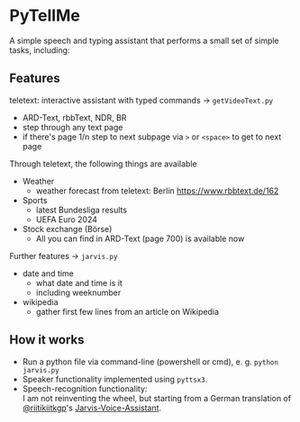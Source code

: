 # PyTellMe
A simple speech and typing assistant that performs a small set of simple tasks, including:

## Features
teletext: interactive assistant with typed commands &rarr; `getVideoText.py`
* ARD-Text, rbbText, NDR, BR
* step through any text page
* if there's page 1/n step to next subpage via `>` or `<space>` to get to next page

Through teletext, the following things are available
* Weather
  * weather forecast from teletext: Berlin https://www.rbbtext.de/162
* Sports
  * latest Bundesliga results
  * UEFA Euro 2024
* Stock exchange (Börse)
  * All you can find in ARD-Text (page 700) is available now

Further features &rarr; `jarvis.py`
* date and time
  * what date and time is it
  * including weeknumber
* wikipedia
  * gather first few lines from an article on Wikipedia

## How it works

* Run a python file via command-line (powershell or cmd), e. g. `python jarvis.py`
* Speaker functionality implemented using `pyttsx3`.
* Speech-recognition functionality:<br>
I am not reinventing the wheel, but starting from a German translation of [@riitikiitkgp](https://github.com/riitikiitkgp/)'s [Jarvis-Voice-Assistant](https://github.com/riitikiitkgp/Jarvis-Voice-Assistant).
